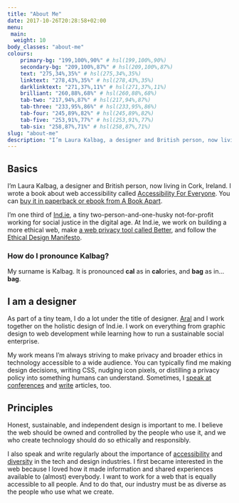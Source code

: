 ```yaml
---
title: "About Me"
date: 2017-10-26T20:28:58+02:00
menu:
 main:
  weight: 10
body_classes: "about-me"
colours:
    primary-bg: "199,100%,90%" # hsl(199,100%,90%)
    secondary-bg: "209,100%,87%" # hsl(209,100%,87%)
    text: "275,34%,35%" # hsl(275,34%,35%)
    linktext: "278,43%,35%" # hsl(278,43%,35%)
    darklinktext: "271,37%,11%" # hsl(271,37%,11%)
    brilliant: "260,88%,68%" # hsl(260,88%,68%)
    tab-two: "217,94%,87%" # hsl(217,94%,87%)
    tab-three: "233,95%,86%" # hsl(233,95%,86%)
    tab-four: "245,89%,82%" # hsl(245,89%,82%)
    tab-five: "253,91%,77%" # hsl(253,91%,77%)
    tab-six: "258,87%,71%" # hsl(258,87%,71%)
slug: "about-me"
description: "I’m Laura Kalbag, a designer and British person, now living in Cork, Ireland. I wrote a book about web accessibility called Accessibility For Everyone. You can buy it in paperback or ebook from A Book Apart."
---
```


## Basics

I’m Laura Kalbag, a designer and British person, now living in Cork, Ireland. I wrote a book about web accessibility called [Accessibility For Everyone](https://abookapart.com/products/accessibility-for-everyone). You can [buy it in paperback or ebook from A Book Apart](https://abookapart.com/products/accessibility-for-everyone).<!--more-->

I’m one third of [Ind.ie](https://ind.ie), a tiny two-person-and-one-husky not-for-profit working for social justice in the digital age. At Ind.ie, we work on building a more ethical web, make [a web privacy tool called Better](https://better.fyi), and follow the [Ethical Design Manifesto](https://ind.ie/ethical-design).

### How do I pronounce Kalbag?

My surname is Kalbag. It is pronounced **cal** as in **cal**ories, and **bag** as in… **bag**.

## I am a designer

As part of a tiny team, I do a lot under the title of designer. [Aral](https://ar.al) and I work together on the holistic design of Ind.ie. I work on everything from graphic design to web development while learning how to run a sustainable social enterprise.

My work means I’m always striving to make privacy and broader ethics in technology accessible to a wide audience. You can typically find me making design decisions, writing CSS, nudging icon pixels, or distilling a privacy policy into something humans can understand. Sometimes, I [speak at conferences](../speaking/index.html "Speaking") and [write](../tag/writing/index.html) articles, too.

## Principles

Honest, sustainable, and independent design is important to me. I believe the web should be owned and controlled by the people who use it, and we who create technology should do so ethically and responsibly.

I also speak and write regularly about the importance of [accessibility](../tag/accessibility/index.html) and [diversity](https://ind.ie/summit/videos/laura-kalbag) in the tech and design industries. I first became interested in the web because I loved how it made information and shared experiences available to (almost) everybody. I want to work for a web that is equally accessible to all people. And to do that, our industry must be as diverse as the people who use what we create.
